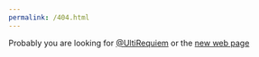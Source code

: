 ```yaml
---
permalink: /404.html
---
```

Probably you are looking for [@UltiRequiem](https://github.com/UltiRequiem) or the [new web page](https://ultirequiem.github.io)
